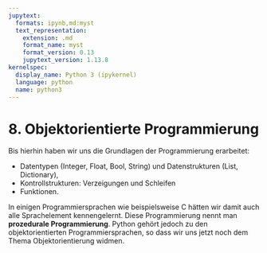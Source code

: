 ```yaml
---
jupytext:
  formats: ipynb,md:myst
  text_representation:
    extension: .md
    format_name: myst
    format_version: 0.13
    jupytext_version: 1.13.8
kernelspec:
  display_name: Python 3 (ipykernel)
  language: python
  name: python3
---
```


# 8. Objektorientierte Programmierung

Bis hierhin haben wir uns die Grundlagen der Programmierung erarbeitet:

* Datentypen (Integer, Float, Bool, String) und Datenstrukturen (List,
  Dictionary),
* Kontrollstrukturen: Verzeigungen und Schleifen
* Funktionen.

In einigen Programmiersprachen wie beispielsweise C hätten wir damit auch alle
Sprachelement kennengelernt. Diese Programmierung nennt man **prozedurale
Programmierung**. Python gehört jedoch zu den objektorientierten
Programmiersprachen, so dass wir uns jetzt noch dem Thema Objektorientierung
widmen.
